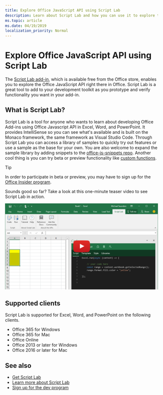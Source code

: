```yaml
---
title: Explore Office JavaScript API using Script Lab
description: Learn about Script Lab and how you can use it to explore the Office JS API and prototype functionality.
ms.topic: article
ms.date: 04/19/2019
localization_priority: Normal
---
```


# Explore Office JavaScript API using Script Lab

The [Script Lab add-in](https://store.office.com/app.aspx?assetid=WA104380862), which is available free from the Office store, enables you to explore the Office JavaScript API right there in Office. Script Lab is a great tool to add to your development toolkit as you prototype and verify functionality you want in your add-in.

## What is Script Lab?

Script Lab is a tool for anyone who wants to learn about developing Office Add-ins using Office Javascript API in Excel, Word, and PowerPoint. It provides IntelliSense so you can see what's available and is built on the Monaco framework, the same framework as Visual Studio Code. Through Script Lab you can access a library of samples to quickly try out features or use a sample as the base for your own. You are also welcome to expand the sample library by adding snippets to the [office-js-snippets repo](https://github.com/OfficeDev/office-js-snippets#office-js-snippets). Another cool thing is you can try beta or preview functionality like [custom functions](/office/dev/add-ins/excel/custom-functions-overview).

> [!TIP]
> In order to participate in beta or preview, you may have to sign up for the [Office Insider program](https://products.office.com/office-insider).

Sounds good so far? Take a look at this one-minute teaser video to see Script Lab in action.

[![Teaser video showing Script Lab being used in Excel, Word, and PowerPoint Online.](../images/screenshot-wide-youtube.png 'Script Lab teaser video')](https://aka.ms/scriptlabvideo)

## Supported clients

Script Lab is supported for Excel, Word, and PowerPoint on the following clients.

- Office 365 for Windows
- Office 365 for Mac
- Office Online
- Office 2013 or later for Windows
- Office 2016 or later for Mac

## See also

- [Get Script Lab](https://store.office.com/app.aspx?assetid=WA104380862)
- [Learn more about Script Lab](https://github.com/OfficeDev/script-lab#script-lab-a-microsoft-garage-project)
- [Sign up for the dev program](https://developer.microsoft.com/office/dev-program)